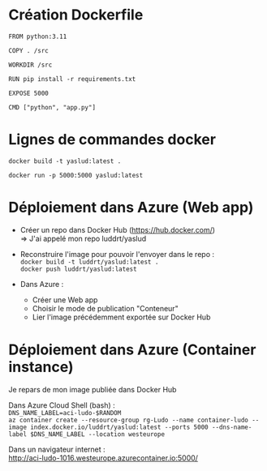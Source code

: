 # Création Dockerfile

```docker
FROM python:3.11

COPY . /src

WORKDIR /src

RUN pip install -r requirements.txt

EXPOSE 5000
 
CMD ["python", "app.py"]
```

# Lignes de commandes docker

`docker build -t yaslud:latest .`

`docker run -p 5000:5000 yaslud:latest`

# Déploiement dans Azure (Web app)

- Créer un repo dans Docker Hub (https://hub.docker.com/)  
    => J'ai appelé mon repo luddrt/yaslud

- Reconstruire l'image pour pouvoir l'envoyer dans le repo :  
    `docker build -t luddrt/yaslud:latest .`  
    `docker push luddrt/yaslud:latest`

- Dans Azure :
    - Créer une Web app
    - Choisir le mode de publication "Conteneur"
    - Lier l'image précédemment exportée sur Docker Hub

# Déploiement dans Azure (Container instance)

Je repars de mon image publiée dans Docker Hub

Dans Azure Cloud Shell (bash) :  
`DNS_NAME_LABEL=aci-ludo-$RANDOM`  
`az container create --resource-group rg-Ludo --name container-ludo --image index.docker.io/luddrt/yaslud:latest --ports 5000 --dns-name-label $DNS_NAME_LABEL --location westeurope`

Dans un navigateur internet :  
http://aci-ludo-1016.westeurope.azurecontainer.io:5000/
